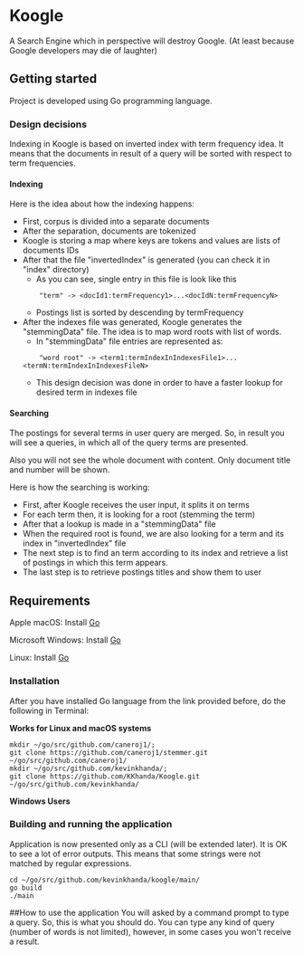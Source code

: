 # Koogle
A Search Engine which in perspective will destroy Google. (At least because Google developers may die of laughter)

## Getting started
Project is developed using Go programming language.

### Design decisions
Indexing in Koogle is based on inverted index with term frequency idea.
It means that the documents in result of a query will be sorted with respect
to term frequencies. 

#### Indexing
Here is the idea about how the indexing happens:
* First, corpus is divided into a separate documents
* After the separation, documents are tokenized
* Koogle is storing a map where keys are tokens and values are lists
 of documents IDs
* After that the file "invertedIndex" is generated (you can check it in 
"index" directory)
    * As you can see, single entry in this file is look like this
    ```
        "term" -> <docId1:termFrequency1>...<docIdN:termFrequencyN> 
    ```
    * Postings list is sorted by descending by termFrequency
* After the indexes file was generated, Koogle generates the "stemmingData"
file. The idea is to map word roots with list of words.
    * In "stemmingData" file entries are represented as:
    ```
        "word root" -> <term1:termIndexInIndexesFile1>...<termN:termIndexInIndexesFileN>
    ```
    * This design decision was done in order to have a faster lookup for
    desired term in indexes file

#### Searching
The postings for several terms in user query are merged. So, in result you
will see a queries, in which all of the query terms are presented.

Also you will not see the whole document with content. Only document title
and number will be shown. 

Here is how the searching is working:
* First, after Koogle receives the user input, it splits it on terms
* For each term then, it is looking for a root (stemming the term)
* After that a lookup is made in a "stemmingData" file
* When the required root is found, we are also looking for a term and its
index in "invertedIndex" file
* The next step is to find an term according to its index and retrieve 
a list of postings in which this term appears.
* The last step is to retrieve postings titles and show them to user


## Requirements
Apple macOS: Install [Go](https://storage.googleapis.com/golang/go1.9.darwin-amd64.pkg)

Microsoft Windows: Install [Go](https://storage.googleapis.com/golang/go1.9.windows-amd64.msi)

Linux: Install [Go](https://storage.googleapis.com/golang/go1.9.linux-amd64.tar.gz)

### Installation
After you have installed Go language from the link provided before, do the following in Terminal:

**Works for Linux and macOS systems**
```
mkdir ~/go/src/github.com/caneroj1/; 
git clone https://github.com/caneroj1/stemmer.git ~/go/src/github.com/caneroj1/
mkdir ~/go/src/github.com/kevinkhanda/; 
git clone https://github.com/KKhanda/Koogle.git ~/go/src/github.com/kevinkhanda/
```
**Windows Users**


### Building and running the application
Application is now presented only as a CLI (will be extended later).
It is OK to see a lot of error outputs. This means that some strings 
were not matched by regular expressions.
```
cd ~/go/src/github.com/kevinkhanda/koogle/main/
go build
./main
```

##How to use the application 
You will asked by a command prompt to type a query. So, this is what
you should do. You can type any kind of query (number of words is not
limited), however, in some cases you won't receive a result.
